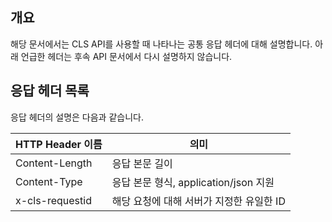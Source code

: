 ## 개요

해당 문서에서는 CLS API를 사용할 때 나타나는 공통 응답 헤더에 대해 설명합니다. 아래 언급한 헤더는 후속 API 문서에서 다시 설명하지 않습니다.

## 응답 헤더 목록

응답 헤더의 설명은 다음과 같습니다.

| HTTP Header 이름 | 의미                                        |
| --------------- | ------------------------------------------- |
| Content-Length  | 응답 본문 길이                            |
| Content-Type    | 응답 본문 형식, application/json 지원 |
| x-cls-requestid | 해당 요청에 대해 서버가 지정한 유일한 ID             |


